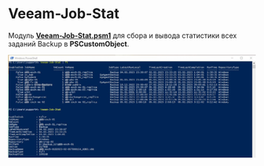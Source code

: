 # Veeam-Job-Stat
Модуль **[Veeam-Job-Stat.psm1](https://github.com/Lifailon/Veeam-Job-Stat/blob/rsa/Veeam-Job-Stat/Veeam-Job-Stat.psm1)** для сбора и вывода статистики всех заданий Backup в **PSCustomObject**.

![Image alt](https://github.com/Lifailon/Veeam-Job-Stat/blob/rsa/Screen/Module.jpg)
